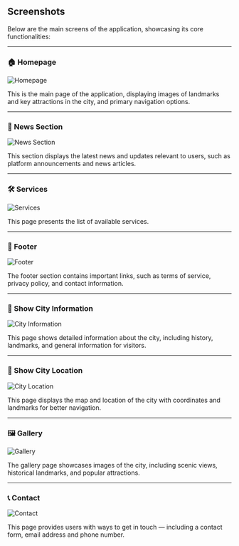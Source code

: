 ## Screenshots

Below are the main screens of the application, showcasing its core functionalities:

---

### 🏠 Homepage

![Homepage](https://github.com/user-attachments/assets/a6965310-cab5-4357-ab79-2bc5c4911aec)

This is the main page of the application, displaying images of landmarks and key attractions in the city, and primary navigation options.

---

### 📰 News Section

![News Section](https://github.com/user-attachments/assets/be6d511f-e542-4c01-8017-ccd5b00b811c)

This section displays the latest news and updates relevant to users, such as platform announcements and news articles.

---

### 🛠️ Services

![Services](https://github.com/user-attachments/assets/e9086561-b450-41e3-b688-b2c45126759b)

This page presents the list of available services.

---

### 📜 Footer

![Footer](https://github.com/user-attachments/assets/db4c3f61-3ebe-4195-bd2d-09b8c8436d62)

The footer section contains important links, such as terms of service, privacy policy, and contact information.

---

### 🌆 Show City Information

![City Information](https://github.com/user-attachments/assets/e71be2e4-722a-40e4-aa26-043867daa101)

This page shows detailed information about the city, including history, landmarks, and general information for visitors.

---

### 📍 Show City Location

![City Location](https://github.com/user-attachments/assets/14181f13-3f7f-4c57-a0b7-d1816aa88a72)

This page displays the map and location of the city with coordinates and landmarks for better navigation.

---

### 🖼️ Gallery

![Gallery](https://github.com/user-attachments/assets/93cfddcd-25f1-42b2-81d8-0ad192d17253)

The gallery page showcases images of the city, including scenic views, historical landmarks, and popular attractions.

---

### 📞 Contact

![Contact](https://github.com/user-attachments/assets/8a214f18-2308-484e-9cbb-f7899aad6edd)

This page provides users with ways to get in touch — including a contact form, email address and phone number.
